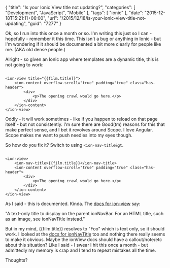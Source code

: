 {
	"title": "Is your Ionic View title not updating?",
	"categories": [
		"Development",
		"JavaScript",
		"Mobile"
	],
	"tags": [
		"ionic"
	],
	"date": "2015-12-18T15:21:11+06:00",
	"url": "/2015/12/18/is-your-ionic-view-title-not-updating",
	"guid": "7277"
}

Ok, so I run into this once a month or so. I'm writing this just so I can - hopefully - remember it this time. This isn't a bug or anything in Ionic - but I'm wondering if it should be documented a bit more clearly for people like me. (AKA old dense people.)

Alright - so given an Ionic app where templates are a dynamic title, this is not going to work:

<pre><code class="language-markup">
&lt;ion-view title=&quot;{{film.title]}&quot;&gt;
    &lt;ion-content overflow-scroll=&quot;true&quot; padding=&quot;true&quot; class=&quot;has-header&quot;&gt;
        &lt;div&gt;
            &lt;p&gt;The opening crawl would go here.&lt;/p&gt;
        &lt;/div&gt;
    &lt;/ion-content&gt;
&lt;/ion-view&gt;
</code></pre>

Oddly - it will work sometimes - like if you happen to reload on that page itself - but not consistently. I'm sure there are Good(tm) reasons for this that make perfect sense, and I bet it revolves around Scope. I love Angular. Scope makes me want to push needles into my eyes though.

So how do you fix it? Switch to using <code>&lt;ion-nav-title&gt</code>.

<pre><code class="language-markup">
&lt;ion-view&gt;
    &lt;ion-nav-title&gt;{{film.title}}&lt;/ion-nav-title&gt;
    &lt;ion-content overflow-scroll=&quot;true&quot; padding=&quot;true&quot; class=&quot;has-header&quot;&gt;
        &lt;div&gt;
            &lt;p&gt;The opening crawl would go here.&lt;/p&gt;
        &lt;/div&gt;
    &lt;/ion-content&gt;
&lt;/ion-view&gt;
</code></pre>

As I said - this is documented. Kinda. The <a href="http://ionicframework.com/docs/api/directive/ionView/">docs for ion-view</a> say:

"A text-only title to display on the parent ionNavBar. For an HTML title, such as an image, see ionNavTitle instead."

But in my mind, {{film.title}} resolves to "Foo" which is text only, so it should work. I looked at the <a href="http://ionicframework.com/docs/api/directive/ionNavTitle/">docs for ionNavTitle</a> too and nothing there really seems to make it obvious. Maybe the ionView docs should have a callout/note/etc about this situation? Like I said - I swear I hit this once a month - but admittedly my memory is crap and I tend to repeat mistakes all the time.

Thoughts?